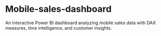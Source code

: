 # Mobile-sales-dashboard
An interactive Power BI dashboard analyzing mobile sales data with DAX measures, time intelligence, and customer insights.
